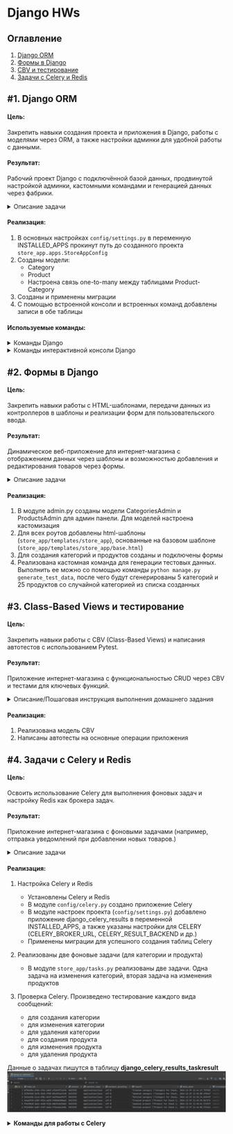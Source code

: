 # Django HWs

## Оглавление
1. [Django ORM](#1-django-orm)
2. [Формы в Django](#2-формы-в-django)
3. [CBV и тестирование](#3-class-based-views-и-тестирование)
4. [Задачи с Celery и Redis](#4-задачи-с-celery-и-redis)

## #1. Django ORM
#### Цель:
Закрепить навыки создания проекта и приложения в Django, работы с моделями через ORM, а также настройки админки для удобной работы с данными.

#### Результат:
Рабочий проект Django с подключённой базой данных, продвинутой настройкой админки, кастомными командами и генерацией данных через фабрики.

<details>
<summary>Описание задачи</summary>

1. Создать Django проект и приложение:

    * Настроить новый проект Django.
    * Добавить приложение (например, store).

2. Создать модели:

    * Модель Product с полями: name, description, price, created_at.
    * Модель Category с полями: name, description.
    * Связать Product с Category через ForeignKey.

3. Выполнить миграции:
   
    * Создать и применить миграции.

4. Работа с ORM:

    * Создать записи для моделей, используя кастомную команду.
</details>

#### Реализация:
1. В основных настройках `config/settings.py` в переменную INSTALLED_APPS прокинут путь до созданного проекта `store_app.apps.StoreAppConfig`
2. Созданы модели:
   * Category
   * Product
   * Настроена связь one-to-many между таблицами Product-Category
3. Созданы и применены миграции
4. С помощью встроенной консоли и встроенных команд добавлены записи в обе таблицы

#### Используемые команды:

<details>
<summary>Команды Django</summary>

* `django-admin startproject config .` - инициализация django проекта
* `python3 manage.py startapp store_app` - создание приложения внутри django проекта
* `python3 manage.py runserver` - запуск приложения
* `python3 manage.py makemigrations` - создание миграции
* `python3 manage.py migrate` - применение миграции

</details>


<details>
<summary>Команды интерактивной консоли Django</summary>

* `python3 manage.py shell` - перейти в интерактивную консоль django
* `exit()` - выйти из интерактивной консоли django
<br><br><br>
* `category = Category.objects.create(name='with_tea', description='Description for with_tea category')` - добавление категории
* `product = Product.objects.create(name='Black Tea', description='The Best Indian Black Tea', price=120, category=category)` - добавление продукта
* `products = Product.objects.all()` - получить список всех продуктов
* `categories = Category.objects.all()` - получить список всех категорий
* `product.category` - получить категорию продукта
* `category.products.all()` - получить список продуктов катерии

</details>


## #2. Формы в Django
#### Цель:
Закрепить навыки работы с HTML-шаблонами, передачи данных из контроллеров в шаблоны и реализации форм для пользовательского ввода.


#### Результат:
Динамическое веб-приложение для интернет-магазина с отображением данных через шаблоны и возможностью добавления и редактирования товаров через формы.

<details>
<summary>Описание задачи</summary>

1. Создать шаблоны:

    * Настроить базовый шаблон с использованием block и extends.
    * Создать страницу списка товаров (Product), где отображаются название, описание и цена.
    * Настроить страницу деталей товара с выводом всех данных

2. Создать формы:

    * Настроить форму для добавления нового товара.
    * Настроить форму для редактирования товара.

3. Связь с шаблонами:
   
    * Настроить отображение ошибок валидации в шаблонах.
    * Реализовать обработку пользовательского ввода через контроллеры.

4. Настроить админку:

    * Добавить кастомизацию: list_display, list_filter, search_fields.
    * Создать кастомные действия через @admin.action. Например, поменять цену или опубликовать товар.
</details>

#### Реализация:
1. В модуле admin.py созданы модели CategoriesAdmin и ProductsAdmin для админ панели. Для моделей настроена кастомизация
2. Для всех роутов добавлены html-шаблоны (`store_app/templates/store_app`), основанные на базовом шаблоне (`store_app/templates/store_app/base.html`)
3. Для создания категорий и продуктов созданы и подключены формы
4. Реализована кастомная команда для генерации тестовых данных. Выполнить ее можно со помощью команды `python manage.py generate_test_data`, после чего будут сгенерированы 5 категорий и 25 продуктов со случайной категорией из списка созданных


## #3. Class-Based Views и тестирование
#### Цель:
Закрепить навыки работы с CBV (Class-Based Views) и написания автотестов с использованием Pytest.


#### Результат:
Приложение интернет-магазина с функциональностью CRUD через CBV и тестами для ключевых функций.

<details>
<summary>Описание/Пошаговая инструкция выполнения домашнего задания</summary>

1. Реализовать CBV:

    * Использовать ListView для отображения списка товаров.
    * Настроить DetailView для отображения деталей товара.
    * Реализовать CreateView и UpdateView для добавления и редактирования товаров.
    * Добавить DeleteView для удаления товара.

2. Написать тесты для приложения:

    * Тесты для моделей: проверить операции создания, чтения, обновления и удаления записей.

</details>

#### Реализация:
1. Реализована модель CBV
2. Написаны автотесты на основные операции приложения

## #4. Задачи с Celery и Redis
#### Цель:
Освоить использование Celery для выполнения фоновых задач и настройку Redis как брокера задач.

#### Результат:
Приложение интернет-магазина с фоновыми задачами (например, отправка уведомлений при добавлении новых товаров.)

<details>
<summary>Описание задачи</summary>

1. Настроить Celery и Redis:

    * Установить Celery и Redis.
    * Подключить Redis как брокер задач для Celery.

2. Реализовать фоновую задачу:

    * Создать задачу для логирования информации о добавлении нового товара.
    * Задача должна выводить сообщение на консоль (например, название нового товара).

3. Протестировать Celery:
   
    * Убедиться, что задачи корректно ставятся в очередь и выполняются.

</details>

#### Реализация:
1. Настройка Celery и Redis
   * Установлены Celery и Redis
   * В модуле `config/celery.py` создано приложение Celery
   * В модуле настроек проекта (`config/settings.py`) добавлено приложение django_celery_results в переменной INSTALLED_APPS, а также указаны настройки для CELERY (CELERY_BROKER_URL, CELERY_RESULT_BACKEND и др.)
   * Применены миграции для успешного создания таблиц Celery

2. Реализованы две фоновые задачи (для категории и продукта)
   * В модуле `store_app/tasks.py` реализованы две задачи. Одна задача на изменения категорий, вторая задача на изменения продуктов

3. Проверка Celery. Произведено тестирование каждого вида сообщений:
   * для создания категории
   * для изменения категории
   * для удаления категории
   * для создания продукта
   * для изменения продукта
   * для удаления продукта

Данные о задачах пишутся в таблицу **django_celery_results_taskresult**
![img.png](readme_data/img.png)


<details>
<summary><strong>Команды для работы с Celery</strong></summary>

* `brew install redis` - установить redis на MacOS, используя brew
* `brew services start redis` - запустить redis
* `redis-cli ping` - проверить работоспособность redis (ответ должен быть PONG)
* `celery -A config  worker --loglevel=info` - запустить worker
</details>
